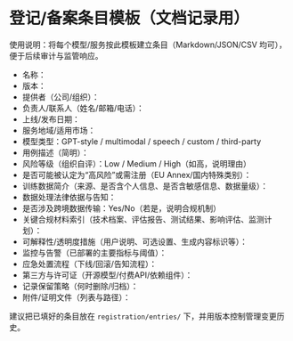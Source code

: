 # 登记/备案条目模板（文档记录用）

使用说明：将每个模型/服务按此模板建立条目（Markdown/JSON/CSV 均可），便于后续审计与监管响应。

- 名称：
- 版本：
- 提供者（公司/组织）：
- 负责人/联系人（姓名/邮箱/电话）：
- 上线/发布日期：
- 服务地域/适用市场：
- 模型类型：GPT-style / multimodal / speech / custom / third-party
- 用例描述（简明）：
- 风险等级（组织自评）：Low / Medium / High（如高，说明理由）
- 是否可能被认定为“高风险”或需注册（EU Annex/国内特殊类别）：
- 训练数据简介（来源、是否含个人信息、是否含敏感信息、数据量级）：
- 数据处理法律依据与告知：
- 是否涉及跨境数据传输：Yes/No（若是，说明合规机制）
- 关键合规材料索引（技术档案、评估报告、测试结果、影响评估、监测计划）：
- 可解释性/透明度措施（用户说明、可选设置、生成内容标识等）：
- 监控与告警（已部署的主要指标与阈值）：
- 应急处置流程（下线/回滚/告知流程）：
- 第三方与许可证（开源模型/付费API/依赖组件）：
- 记录保留策略（何时删除/归档）：
- 附件/证明文件（列表与路径）：

建议把已填好的条目放在 `registration/entries/` 下，并用版本控制管理变更历史。

